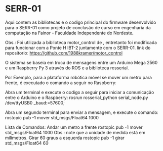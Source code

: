 # SERR-01

Aqui contem as bibliotecas e o codigo principal do firmware desenvolvido para o SERR-01 como projeto de conclusão de curso em engenharia da computação na Fainor - Faculdade Independente do Nordeste.

Obs.: Foi utilizada a biblioteca motor_control de , entretanto foi modificada para funcionar com a Ponte H IBT-2 juntamente com o SERR-01. 
link do repositorio: https://github.com/1988kramer/motor_control 

O sistema se baseia em troca de mensagens entre um Arduino Mega 2560 e um Raspberry Py 3 através do ROS e a biblioteca rosserial.

Por Exemplo, para a plataforma robótica móvel se mover um metro para frente, é executado o comando a seguir no Raspberry:
  
  Abra um terminal e execute o codigo a seguir para iniciar a comunicação entre o Arduino e o Raspberry:
    rosrun rosserial_python serial_node.py /dev/ttyUSB0 _baud:=57600;
    
  Abra um segundo terminal para enviar a mensagem, e execute o comando: 
    rostopic pub -1 mover std_msgs/Float64 1000
    
    
Lista de Comandos:
    Andar um metro a frente
      rostopic pub -1 mover std_msgs/Float64 1000
      Obs.: note que a unidade de medida está em milimetros.
    Girar 60 graus a esquerda
      rostopic pub -1 girar std_msgs/Float64 60
      
